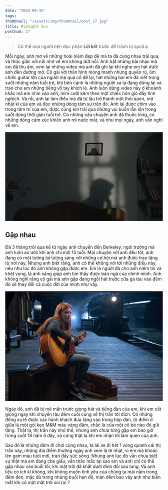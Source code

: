 ```yaml
---
date: "2024-09-15"
tags:
thumbnail: "/assets/img/thumbnail/post_27.jpg"
title: Midnight Sun
postnum: 27
---
```

> Có thể mọi người nên đọc phần **Lời kết** trước để tránh bị spoil ạ.

Mỗi ngày, anh mơ về những hoài niệm đẹp đẽ mà ta đã cùng nhau trải qua, và thức giấc với nỗi nhớ về em không dứt nổi. Anh bật những bài nhạc mà em đã thu âm, xem lại những video mà anh đã ghi lại khi nghe em hát dưới ánh đèn đường mờ. Cô gái với thân hình mỏng manh nhưng quyến rũ, ôm chiếc guitar lớn của người mẹ quá cố để lại, hát những bài em đã viết trong suốt những năm tuổi trẻ, khi bên cạnh là những người xa lạ đang dừng lại và trao cho em những tiếng vỗ tay khích lệ. Anh luôn dừng video này ở khoảnh khắc mà em nhìn vào anh, mỉm cười kèm theo một chiếc hôn gió đầy tinh nghịch. Và rồi, anh lại làm điều mà đã từ lâu trở thành một thói quen, mở nhật kí của em và đọc những dòng tâm sự trên đó. Anh lại được chìm vào trong tâm trí của em, được cùng em trải qua những vui buồn lẫn lộn trong suốt dòng thời gian tuổi trẻ. Có những câu chuyện anh đã thuộc lòng, có những dòng cảm xúc khiến anh rơi nước mắt, và như mọi ngày, anh vẫn nghĩ về em.

<a class="post-image" display="center" >
	<img itemprop="image"  src="/assets/img/post_img/post27_missing.jpg"/>
</a>

## Gặp nhau

Đã 3 tháng trôi qua kể từ ngày anh chuyển đến Berkeley, ngôi trường mà anh luôn ao ước khi anh chỉ mới 15 tuổi. Mọi chuyện với anh đều tốt, anh đang có một tương lai tương sáng với những cơ hội mà anh được trao tặng từ nơi này. Nhưng anh biết rằng, anh có thể không với tới những điều này, nếu như lúc đó anh không gặp được em. Em là người đã cho anh niềm tin và khát vọng, là ánh sáng giúp anh tìm thấy được bản ngã của chính mình. Anh không nghĩ rằng cô gái mà anh gặp đang ngồi hát trước cửa ga tàu vào đêm đó sẽ thay đổi cả cuộc đời của mình như vậy.

<a class="post-image" display="center" >
	<img itemprop="image"  src="/assets/img/post_img/post27_guitar.jpg"/>
</a>

Ngày đó, anh đã bị mê mẩn trước giọng hát và tiếng đàn của em, khi em cất giọng ngay khi chuyến tàu đêm cuối cùng về thị trấn tới đích. Có những đồng xu lẻ được các hành khách đưa tặng vào trong hộp đàn, tô điểm ở giữa là một gói kẹo M&M màu vàng đậm, chắc là của một cô bé nào đó gửi tặng. Thật lạ, thị trấn này nhỏ thế, nhưng anh chưa từng gặp em bao giờ trong suốt 18 năm ở đây, và cũng thật lạ khi em nhận lời làm quen của anh.

Sau đó là những đêm đi chơi cùng nhau, ta lái xe đi hết 1 vòng quanh cái thị trấn này, những địa điểm thường ngày anh xem là tẻ nhạt, vì em mà khoác lên gam màu tươi mới, tràn đầy sức sống. Nhưng anh lúc đó vẫn chưa biết sự thật mà em đang che giấu, vẫn thắc mắc tại sao em và anh chỉ có thể gặp nhau vào buổi tối, khi mặt trời đã khất dưới đỉnh đồi sau lưng. Và anh liệu có ích kỉ không, khi không muốn tình yêu của chúng ta mãi nằm trong đêm đen, mặc dù trong những buổi hẹn đó, màn đêm bao vây anh như biến mất khi có một mặt trời soi rọi ?




